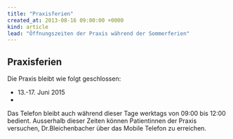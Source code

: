 ```yaml
---
title: "Praxisferien"
created_at: 2013-08-16 09:00:00 +0000
kind: article
lead: "Öffnungszeiten der Praxis während der Sommerferien"
---
```


Praxisferien
---

Die Praxis bleibt wie folgt geschlossen: 


* 13.-17. Juni 2015
*
 


Das Telefon bleibt auch während dieser Tage werktags von 09:00 bis 12:00 bedient. Ausserhalb dieser Zeiten können Patientinnen der Praxis versuchen, Dr.Bleichenbacher über das Mobile Telefon zu erreichen.
